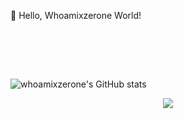👋 Hello, Whoamixzerone World!

<br><br>

<!-- [![solved.ac tier](http://mazassumnida.wtf/api/v2/generate_badge?boj=zerone)](https://solved.ac/zerone) -->

<br>

![whoamixzerone's GitHub stats](https://github-readme-stats.vercel.app/api?username=whoamixzerone&&show_icons=true&theme=buefy)


<p align="center">
  <a href="https://hits.seeyoufarm.com">
  <img src="https://hits.seeyoufarm.com/api/count/incr/badge.svg?url=https%3A%2F%2Fgithub.com%2Fwhoamixzerone%2Fwhoamixzerone&count_bg=%23707070&title_bg=%23000000&icon=&icon_color=%23E7E7E7&title=VISIT&edge_flat=false)](https://hits.seeyoufarm.com_bg=%23ED6DA3&title_bg=%2386757E&icon=github.svg&icon_color=%23E1DEDE&title=hits&edge_flat=false"/>
  </a>
</p>
